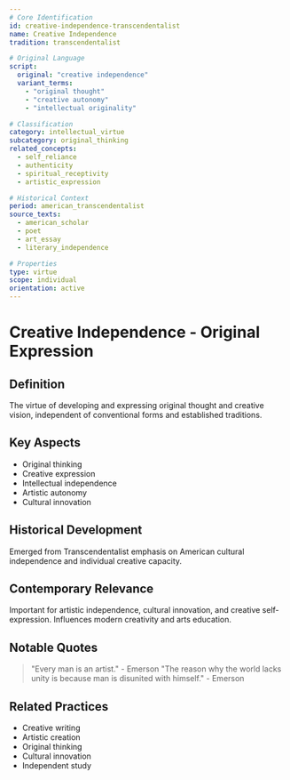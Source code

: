 ```yaml
---
# Core Identification
id: creative-independence-transcendentalist
name: Creative Independence
tradition: transcendentalist

# Original Language
script:
  original: "creative independence"
  variant_terms:
    - "original thought"
    - "creative autonomy"
    - "intellectual originality"

# Classification
category: intellectual_virtue
subcategory: original_thinking
related_concepts:
  - self_reliance
  - authenticity
  - spiritual_receptivity
  - artistic_expression

# Historical Context
period: american_transcendentalist
source_texts:
  - american_scholar
  - poet
  - art_essay
  - literary_independence

# Properties
type: virtue
scope: individual
orientation: active
---
```


# Creative Independence - Original Expression

## Definition
The virtue of developing and expressing original thought and creative vision, independent of conventional forms and established traditions.

## Key Aspects
- Original thinking
- Creative expression
- Intellectual independence
- Artistic autonomy
- Cultural innovation

## Historical Development
Emerged from Transcendentalist emphasis on American cultural independence and individual creative capacity.

## Contemporary Relevance
Important for artistic independence, cultural innovation, and creative self-expression. Influences modern creativity and arts education.

## Notable Quotes
> "Every man is an artist." - Emerson
> "The reason why the world lacks unity is because man is disunited with himself." - Emerson

## Related Practices
- Creative writing
- Artistic creation
- Original thinking
- Cultural innovation
- Independent study
